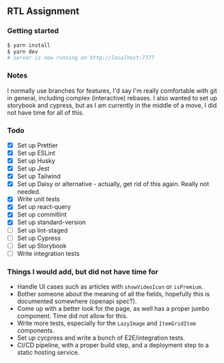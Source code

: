 ## RTL Assignment

### Getting started
```bash
$ yarn install
$ yarn dev
# server is now running on http://localhost:7777
```

### Notes
I normally use branches for features, I'd say I'm really comfortable with git in general, including complex (interactive) rebases. I also wanted to set up storybook and cypress, but as I am currently in the middle of a move, I did not have time for all of this.

### Todo
- [x] Set up Prettier
- [x] Set up ESLint
- [x] Set up Husky
- [x] Set up Jest
- [x] Set up Tailwind
- [x] Set up Daisy or alternative - actually, get rid of this again. Really not needed.
- [x] Write unit tests
- [x] Set up react-query
- [x] Set up commitlint
- [x] Set up standard-version
- [ ] Set up lint-staged
- [ ] Set up Cypress
- [ ] Set up Storybook
- [ ] Write integration tests

### Things I would add, but did not have time for
- Handle UI cases such as articles with `showVideoIcon` or `isPremium`.
- Bother someone about the meaning of all the fields, hopefully this is documented somewhere (openapi spec?). 
- Come up with a better look for the page, as well has a proper jumbo component. Time did not allow for this.
- Write more tests, especially for the `LazyImage` and `ItemGridItem` components. 
- Set up cycpress and write a bunch of E2E/integration tests.
- CI/CD pipeline, with a proper build step, and a deployment step to a static hosting service.


